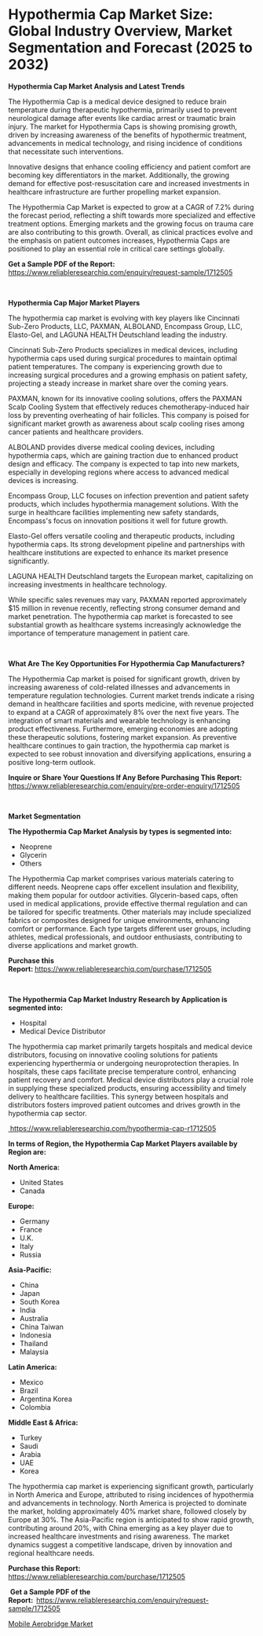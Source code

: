 <p><h1>Hypothermia Cap Market Size: Global Industry Overview, Market Segmentation and Forecast (2025 to 2032)</h1></p><p><strong>Hypothermia Cap Market Analysis and Latest Trends</strong></p>
<p><p>The Hypothermia Cap is a medical device designed to reduce brain temperature during therapeutic hypothermia, primarily used to prevent neurological damage after events like cardiac arrest or traumatic brain injury. The market for Hypothermia Caps is showing promising growth, driven by increasing awareness of the benefits of hypothermic treatment, advancements in medical technology, and rising incidence of conditions that necessitate such interventions. </p><p>Innovative designs that enhance cooling efficiency and patient comfort are becoming key differentiators in the market. Additionally, the growing demand for effective post-resuscitation care and increased investments in healthcare infrastructure are further propelling market expansion. </p><p>The Hypothermia Cap Market is expected to grow at a CAGR of 7.2% during the forecast period, reflecting a shift towards more specialized and effective treatment options. Emerging markets and the growing focus on trauma care are also contributing to this growth. Overall, as clinical practices evolve and the emphasis on patient outcomes increases, Hypothermia Caps are positioned to play an essential role in critical care settings globally.</p></p>
<p><strong>Get a Sample PDF of the Report:&nbsp;</strong> <a href="https://www.reliableresearchiq.com/enquiry/request-sample/1712505?utm_campaign=2299&utm_medium=2&utm_source=Github&utm_content=ia&utm_term=28032025&utm_id=hypothermia-cap">https://www.reliableresearchiq.com/enquiry/request-sample/1712505</a></p>
<p>&nbsp;</p>
<p><strong>Hypothermia Cap Major Market Players</strong></p>
<p><p>The hypothermia cap market is evolving with key players like Cincinnati Sub-Zero Products, LLC, PAXMAN, ALBOLAND, Encompass Group, LLC, Elasto-Gel, and LAGUNA HEALTH Deutschland leading the industry.  </p><p>Cincinnati Sub-Zero Products specializes in medical devices, including hypothermia caps used during surgical procedures to maintain optimal patient temperatures. The company is experiencing growth due to increasing surgical procedures and a growing emphasis on patient safety, projecting a steady increase in market share over the coming years.  </p><p>PAXMAN, known for its innovative cooling solutions, offers the PAXMAN Scalp Cooling System that effectively reduces chemotherapy-induced hair loss by preventing overheating of hair follicles. This company is poised for significant market growth as awareness about scalp cooling rises among cancer patients and healthcare providers.  </p><p>ALBOLAND provides diverse medical cooling devices, including hypothermia caps, which are gaining traction due to enhanced product design and efficacy. The company is expected to tap into new markets, especially in developing regions where access to advanced medical devices is increasing.  </p><p>Encompass Group, LLC focuses on infection prevention and patient safety products, which includes hypothermia management solutions. With the surge in healthcare facilities implementing new safety standards, Encompass's focus on innovation positions it well for future growth.  </p><p>Elasto-Gel offers versatile cooling and therapeutic products, including hypothermia caps. Its strong development pipeline and partnerships with healthcare institutions are expected to enhance its market presence significantly.  </p><p>LAGUNA HEALTH Deutschland targets the European market, capitalizing on increasing investments in healthcare technology.  </p><p>While specific sales revenues may vary, PAXMAN reported approximately $15 million in revenue recently, reflecting strong consumer demand and market penetration. The hypothermia cap market is forecasted to see substantial growth as healthcare systems increasingly acknowledge the importance of temperature management in patient care.</p></p>
<p>&nbsp;</p>
<p><strong>What Are The Key Opportunities For Hypothermia Cap Manufacturers?</strong></p>
<p><p>The Hypothermia Cap market is poised for significant growth, driven by increasing awareness of cold-related illnesses and advancements in temperature regulation technologies. Current market trends indicate a rising demand in healthcare facilities and sports medicine, with revenue projected to expand at a CAGR of approximately 8% over the next five years. The integration of smart materials and wearable technology is enhancing product effectiveness. Furthermore, emerging economies are adopting these therapeutic solutions, fostering market expansion. As preventive healthcare continues to gain traction, the hypothermia cap market is expected to see robust innovation and diversifying applications, ensuring a positive long-term outlook.</p></p>
<p><strong>Inquire or Share Your Questions If Any Before Purchasing This Report:</strong> <a href="https://www.reliableresearchiq.com/enquiry/pre-order-enquiry/1712505?utm_campaign=2299&utm_medium=2&utm_source=Github&utm_content=ia&utm_term=28032025&utm_id=hypothermia-cap">https://www.reliableresearchiq.com/enquiry/pre-order-enquiry/1712505</a></p>
<p>&nbsp;</p>
<p><strong>Market Segmentation</strong></p>
<p><strong>The Hypothermia Cap Market Analysis by types is segmented into:</strong></p>
<p><ul><li>Neoprene</li><li>Glycerin</li><li>Others</li></ul></p>
<p><p>The Hypothermia Cap market comprises various materials catering to different needs. Neoprene caps offer excellent insulation and flexibility, making them popular for outdoor activities. Glycerin-based caps, often used in medical applications, provide effective thermal regulation and can be tailored for specific treatments. Other materials may include specialized fabrics or composites designed for unique environments, enhancing comfort or performance. Each type targets different user groups, including athletes, medical professionals, and outdoor enthusiasts, contributing to diverse applications and market growth.</p></p>
<p><strong>Purchase this Report:&nbsp;</strong><a href="https://www.reliableresearchiq.com/purchase/1712505?utm_campaign=2299&utm_medium=2&utm_source=Github&utm_content=ia&utm_term=28032025&utm_id=hypothermia-cap">https://www.reliableresearchiq.com/purchase/1712505</a></p>
<p>&nbsp;</p>
<p><strong>The Hypothermia Cap Market Industry Research by Application is segmented into:</strong></p>
<p><ul><li>Hospital</li><li>Medical Device Distributor</li></ul></p>
<p><p>The hypothermia cap market primarily targets hospitals and medical device distributors, focusing on innovative cooling solutions for patients experiencing hyperthermia or undergoing neuroprotection therapies. In hospitals, these caps facilitate precise temperature control, enhancing patient recovery and comfort. Medical device distributors play a crucial role in supplying these specialized products, ensuring accessibility and timely delivery to healthcare facilities. This synergy between hospitals and distributors fosters improved patient outcomes and drives growth in the hypothermia cap sector.</p></p>
<p><a href="https://www.reliableresearchiq.com/hypothermia-cap-r1712505?utm_campaign=2299&utm_medium=2&utm_source=Github&utm_content=ia&utm_term=28032025&utm_id=hypothermia-cap">&nbsp;https://www.reliableresearchiq.com/hypothermia-cap-r1712505</a></p>
<p><strong>In terms of Region, the Hypothermia Cap Market Players available by Region are:</strong></p>
<p>
    <p> <strong> North America: </strong>
        <ul>
            <li>United States</li>
            <li>Canada</li>
        </ul>
        </p> 
    <p> <strong> Europe: </strong>
        <ul>
            <li>Germany</li>
            <li>France</li>
            <li>U.K.</li>
            <li>Italy</li>
            <li>Russia</li>
        </ul>
        </p> 
    <p> <strong> Asia-Pacific: </strong>
        <ul>
            <li>China</li>
            <li>Japan</li>
            <li>South Korea</li>
            <li>India</li>
            <li>Australia</li>
            <li>China Taiwan</li>
            <li>Indonesia</li>
            <li>Thailand</li>
            <li>Malaysia</li>
        </ul>
        </p> 
    <p> <strong> Latin America: </strong>
        <ul>
            <li>Mexico</li>
            <li>Brazil</li>
            <li>Argentina Korea</li>
            <li>Colombia</li>
        </ul>
        </p> 
    <p> <strong> Middle East & Africa: </strong>
        <ul>
            <li>Turkey</li>
            <li>Saudi</li>
            <li>Arabia</li>
            <li>UAE</li>
            <li>Korea</li>
        </ul>
    </p>
    </p>
<p><p>The hypothermia cap market is experiencing significant growth, particularly in North America and Europe, attributed to rising incidences of hypothermia and advancements in technology. North America is projected to dominate the market, holding approximately 40% market share, followed closely by Europe at 30%. The Asia-Pacific region is anticipated to show rapid growth, contributing around 20%, with China emerging as a key player due to increased healthcare investments and rising awareness. The market dynamics suggest a competitive landscape, driven by innovation and regional healthcare needs.</p></p>
<p><strong>Purchase this Report: </strong><a href="https://www.reliableresearchiq.com/purchase/1712505?utm_campaign=2299&utm_medium=2&utm_source=Github&utm_content=ia&utm_term=28032025&utm_id=hypothermia-cap">https://www.reliableresearchiq.com/purchase/1712505</a></p>
<p>&nbsp;<strong>Get a Sample PDF of the Report:&nbsp;&nbsp;</strong><a href="https://www.reliableresearchiq.com/enquiry/request-sample/1712505?utm_campaign=2299&utm_medium=2&utm_source=Github&utm_content=ia&utm_term=28032025&utm_id=hypothermia-cap">https://www.reliableresearchiq.com/enquiry/request-sample/1712505</a></p>
<p><strong></strong></p>
<p><p><a href="https://github.com/dmitriyvo6rog/Market-Research-Report-List-1/blob/main/mobile-aerobridge-market.md?utm_campaign=2299&utm_medium=2&utm_source=Github&utm_content=ia&utm_term=28032025&utm_id=hypothermia-cap">Mobile Aerobridge Market</a></p></p>